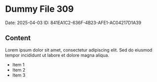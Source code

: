 # Dummy File 309

Date: 2025-04-03
ID: 841EA1C2-636F-4B23-AFE1-AC04217D1A39

## Content

Lorem ipsum dolor sit amet, consectetur adipiscing elit.
Sed do eiusmod tempor incididunt ut labore et dolore magna aliqua.

* Item 1
* Item 2
* Item 3
